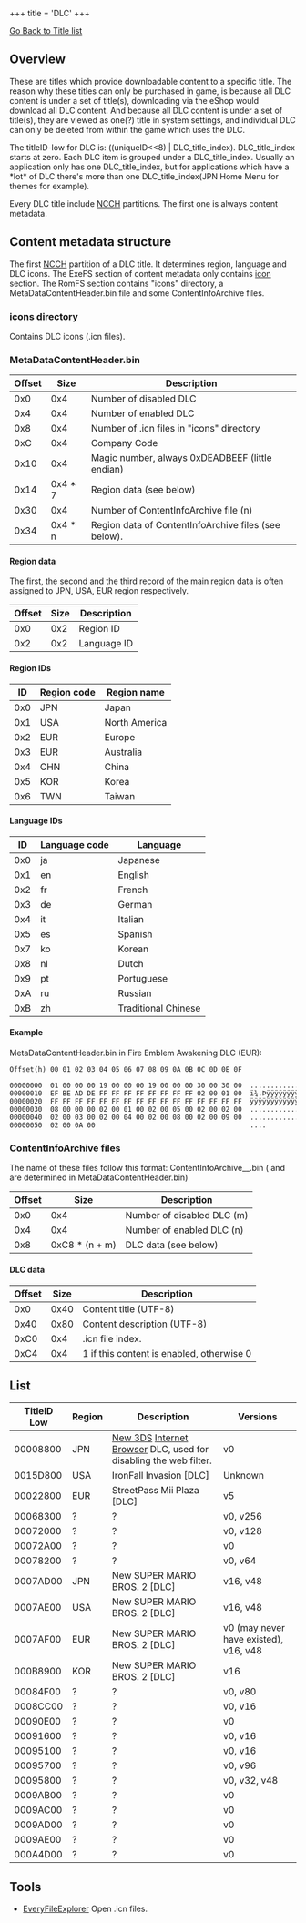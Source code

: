 +++
title = 'DLC'
+++

[Go Back to Title list](Title_list "wikilink")

## Overview

These are titles which provide downloadable content to a specific title.
The reason why these titles can only be purchased in game, is because
all DLC content is under a set of title(s), downloading via the eShop
would download all DLC content. And because all DLC content is under a
set of title(s), they are viewed as one(?) title in system settings, and
individual DLC can only be deleted from within the game which uses the
DLC.

The titleID-low for DLC is: ((uniqueID\<\<8) \| DLC_title_index).
DLC_title_index starts at zero. Each DLC item is grouped under a
DLC_title_index. Usually an application only has one DLC_title_index,
but for applications which have a \*lot\* of DLC there's more than one
DLC_title_index(JPN Home Menu for themes for example).

Every DLC title include [NCCH](NCCH "wikilink") partitions. The first
one is always content metadata.

## Content metadata structure

The first [NCCH](NCCH "wikilink") partition of a DLC title. It
determines region, language and DLC icons. The ExeFS section of content
metadata only contains [icon](SMDH "wikilink") section. The RomFS
section contains "icons" directory, a MetaDataContentHeader.bin file and
some ContentInfoArchive files.

### icons directory

Contains DLC icons (.icn files).

### MetaDataContentHeader.bin

| Offset | Size     | Description                                          |
|--------|----------|------------------------------------------------------|
| 0x0    | 0x4      | Number of disabled DLC                               |
| 0x4    | 0x4      | Number of enabled DLC                                |
| 0x8    | 0x4      | Number of .icn files in "icons" directory            |
| 0xC    | 0x4      | Company Code                                         |
| 0x10   | 0x4      | Magic number, always 0xDEADBEEF (little endian)      |
| 0x14   | 0x4 \* 7 | Region data (see below)                              |
| 0x30   | 0x4      | Number of ContentInfoArchive file (n)                |
| 0x34   | 0x4 \* n | Region data of ContentInfoArchive files (see below). |

#### Region data

The first, the second and the third record of the main region data is
often assigned to JPN, USA, EUR region respectively.

| Offset | Size | Description |
|--------|------|-------------|
| 0x0    | 0x2  | Region ID   |
| 0x2    | 0x2  | Language ID |

#### Region IDs

| ID  | Region code | Region name   |
|-----|-------------|---------------|
| 0x0 | JPN         | Japan         |
| 0x1 | USA         | North America |
| 0x2 | EUR         | Europe        |
| 0x3 | EUR         | Australia     |
| 0x4 | CHN         | China         |
| 0x5 | KOR         | Korea         |
| 0x6 | TWN         | Taiwan        |

#### Language IDs

| ID  | Language code | Language            |
|-----|---------------|---------------------|
| 0x0 | ja            | Japanese            |
| 0x1 | en            | English             |
| 0x2 | fr            | French              |
| 0x3 | de            | German              |
| 0x4 | it            | Italian             |
| 0x5 | es            | Spanish             |
| 0x7 | ko            | Korean              |
| 0x8 | nl            | Dutch               |
| 0x9 | pt            | Portuguese          |
| 0xA | ru            | Russian             |
| 0xB | zh            | Traditional Chinese |

#### Example

MetaDataContentHeader.bin in Fire Emblem Awakening DLC (EUR):

```
Offset(h) 00 01 02 03 04 05 06 07 08 09 0A 0B 0C 0D 0E 0F
```

```
00000000  01 00 00 00 19 00 00 00 19 00 00 00 30 00 30 00  ............0.0.
00000010  EF BE AD DE FF FF FF FF FF FF FF FF 02 00 01 00  ï¾.Þÿÿÿÿÿÿÿÿ....
00000020  FF FF FF FF FF FF FF FF FF FF FF FF FF FF FF FF  ÿÿÿÿÿÿÿÿÿÿÿÿÿÿÿÿ
00000030  08 00 00 00 02 00 01 00 02 00 05 00 02 00 02 00  ................
00000040  02 00 03 00 02 00 04 00 02 00 08 00 02 00 09 00  ................
00000050  02 00 0A 00                                      ....
```

### ContentInfoArchive files

The name of these files follow this format:
ContentInfoArchive_<region code>_<language code>.bin (<region code>
and <language code> are determined in MetaDataContentHeader.bin)

| Offset | Size            | Description                |
|--------|-----------------|----------------------------|
| 0x0    | 0x4             | Number of disabled DLC (m) |
| 0x4    | 0x4             | Number of enabled DLC (n)  |
| 0x8    | 0xC8 \* (n + m) | DLC data (see below)       |

#### DLC data

| Offset | Size | Description                               |
|--------|------|-------------------------------------------|
| 0x0    | 0x40 | Content title (UTF-8)                     |
| 0x40   | 0x80 | Content description (UTF-8)               |
| 0xC0   | 0x4  | .icn file index.                          |
| 0xC4   | 0x4  | 1 if this content is enabled, otherwise 0 |

## List

| TitleID Low | Region | Description                                                                                                           | Versions                              |
|-------------|--------|-----------------------------------------------------------------------------------------------------------------------|---------------------------------------|
| 00008800    | JPN    | [New 3DS](New_3DS "wikilink") [Internet Browser](Internet_Browser "wikilink") DLC, used for disabling the web filter. | v0                                    |
| 0015D800    | USA    | IronFall Invasion \[DLC\]                                                                                             | Unknown                               |
| 00022800    | EUR    | StreetPass Mii Plaza \[DLC\]                                                                                          | v5                                    |
| 00068300    | ?      | ?                                                                                                                     | v0, v256                              |
| 00072000    | ?      | ?                                                                                                                     | v0, v128                              |
| 00072A00    | ?      | ?                                                                                                                     | v0                                    |
| 00078200    | ?      | ?                                                                                                                     | v0, v64                               |
| 0007AD00    | JPN    | New SUPER MARIO BROS. 2 \[DLC\]                                                                                       | v16, v48                              |
| 0007AE00    | USA    | New SUPER MARIO BROS. 2 \[DLC\]                                                                                       | v16, v48                              |
| 0007AF00    | EUR    | New SUPER MARIO BROS. 2 \[DLC\]                                                                                       | v0 (may never have existed), v16, v48 |
| 000B8900    | KOR    | New SUPER MARIO BROS. 2 \[DLC\]                                                                                       | v16                                   |
| 00084F00    | ?      | ?                                                                                                                     | v0, v80                               |
| 0008CC00    | ?      | ?                                                                                                                     | v0, v16                               |
| 00090E00    | ?      | ?                                                                                                                     | v0                                    |
| 00091600    | ?      | ?                                                                                                                     | v0, v16                               |
| 00095100    | ?      | ?                                                                                                                     | v0, v16                               |
| 00095700    | ?      | ?                                                                                                                     | v0, v96                               |
| 00095800    | ?      | ?                                                                                                                     | v0, v32, v48                          |
| 0009AB00    | ?      | ?                                                                                                                     | v0                                    |
| 0009AC00    | ?      | ?                                                                                                                     | v0                                    |
| 0009AD00    | ?      | ?                                                                                                                     | v0                                    |
| 0009AE00    | ?      | ?                                                                                                                     | v0                                    |
| 000A4D00    | ?      | ?                                                                                                                     | v0                                    |

## Tools

- [EveryFileExplorer](https://github.com/Gericom/EveryFileExplorer) Open
  .icn files.
